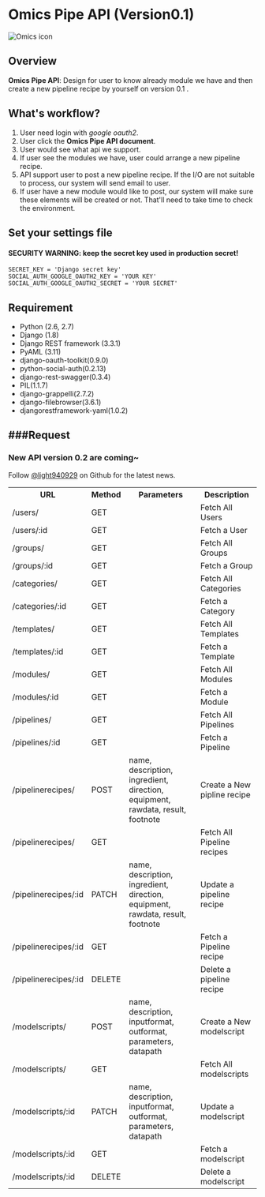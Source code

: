 
# Omics Pipe API (Version0.1)


![Omics icon](http://sulab.org/wordpress/wp-content/uploads/2014/06/omics_pipe_final_small.jpg)


## Overview

**Omics Pipe API**: Design for user to know already module we have and then create a new pipeline recipe by yourself on version 0.1 .


## What's workflow?

1. User need login with *google oauth2*.
2. User click the **Omics Pipe API document**.
3. User would see what api we support.
4. If user see the modules we have, user could arrange a new pipeline recipe.
5. API support user to post a new pipeline recipe. If the I/O are not suitable to process, our system will send email to user.
6. If user have a new module would like to post, our system will make sure these elements will be created or not. That'll need to take time to check the environment.

## Set your settings file
#### SECURITY WARNING: keep the secret key used in production secret!

```
SECRET_KEY = 'Django secret key'
SOCIAL_AUTH_GOOGLE_OAUTH2_KEY = 'YOUR KEY'
SOCIAL_AUTH_GOOGLE_OAUTH2_SECRET = 'YOUR SECRET'
```

##


## Requirement
* Python (2.6, 2.7)
* Django (1.8)
* Django REST framework (3.3.1)
* PyAML (3.11)
* django-oauth-toolkit(0.9.0)
* python-social-auth(0.2.13)
* django-rest-swagger(0.3.4)
* PIL(1.1.7)
* django-grappelli(2.7.2)
* django-filebrowser(3.6.1)
* djangorestframework-yaml(1.0.2)

###Request
--------
<table>
 <tr>
   <th>URL</th>
   <th>Method</th>
   <th>Parameters</th>
   <th>Description</th>
 </tr>
  <tr>
  <td>/users/</td>
  <td>GET</td>
  <td></td>
  <td>Fetch All Users</td>
 </tr>
 <tr>
  <td>/users/:id</td>
  <td>GET</td>
  <td></td>
  <td>Fetch a User</td>
 </tr>
 <tr>
  <td>/groups/</td>
  <td>GET</td>
  <td></td>
  <td>Fetch All Groups</td>
 </tr>
 <tr>
  <td>/groups/:id</td>
  <td>GET</td>
  <td></td>
  <td>Fetch a Group</td>
 </tr>
 <tr>
  <td>/categories/</td>
  <td>GET</td>
  <td></td>
  <td>Fetch All Categories</td>
 </tr>
 <tr>
  <td>/categories/:id</td>
  <td>GET</td>
  <td></td>
  <td>Fetch a Category</td>
 </tr>
 <tr>
  <td>/templates/</td>
  <td>GET</td>
  <td></td>
  <td>Fetch All Templates</td>
 </tr>
 <tr>
  <td>/templates/:id</td>
  <td>GET</td>
  <td></td>
  <td>Fetch a Template</td>
 </tr>
 <tr>
  <td>/modules/</td>
  <td>GET</td>
  <td></td>
  <td>Fetch All Modules</td>
 </tr>
 <tr>
  <td>/modules/:id</td>
  <td>GET</td>
  <td></td>
  <td>Fetch a Module</td>
 </tr>
 <tr>
  <td>/pipelines/</td>
  <td>GET</td>
  <td></td>
  <td>Fetch All Pipelines</td>
 </tr>
 <tr>
  <td>/pipelines/:id</td>
  <td>GET</td>
  <td></td>
  <td>Fetch a Pipeline</td>
 </tr>
 <tr>
  <td>/pipelinerecipes/</td>
  <td>POST</td>
  <td>name, description, ingredient, direction, equipment, rawdata, result, footnote</td>
  <td>Create a New pipline recipe</td>
 </tr>
 <tr>
  <td>/pipelinerecipes/</td>
  <td>GET</td>
  <td></td>
  <td>Fetch All Pipeline recipes</td>
 </tr>
 <tr>
 <td>/pipelinerecipes/:id</td>
  <td>PATCH</td>
  <td>name, description, ingredient, direction, equipment, rawdata, result, footnote</td>
  <td>Update a pipeline recipe</td>
 </tr>
 <tr>
  <td>/pipelinerecipes/:id</td>
  <td>GET</td>
  <td></td>
  <td>Fetch a Pipeline recipe</td>
 </tr>
 <tr>
  <td>/pipelinerecipes/:id</td>
  <td>DELETE</td>
  <td></td>
  <td>Delete a pipeline recipe</td>
 </tr>
 <tr>
  <td>/modelscripts/</td>
  <td>POST</td>
  <td>name, description, inputformat, outformat, parameters, datapath</td>
  <td>Create a New modelscript</td>
 </tr>
 <tr>
  <td>/modelscripts/</td>
  <td>GET</td>
  <td></td>
  <td>Fetch All modelscripts</td>
 </tr>
 <tr>
 <td>/modelscripts/:id</td>
  <td>PATCH</td>
  <td>name, description, inputformat, outformat, parameters, datapath</td>
  <td>Update a modelscript</td>
 </tr>
 <tr>
  <td>/modelscripts/:id</td>
  <td>GET</td>
  <td></td>
  <td>Fetch a modelscript</td>
 </tr>
 <tr>
  <td>/modelscripts/:id</td>
  <td>DELETE</td>
  <td></td>
  <td>Delete a modelscript</td>
 </tr>


### New API version 0.2 are coming~

Follow [@light940929](https://github.com/light940929/omics_api) on Github for the latest news.
